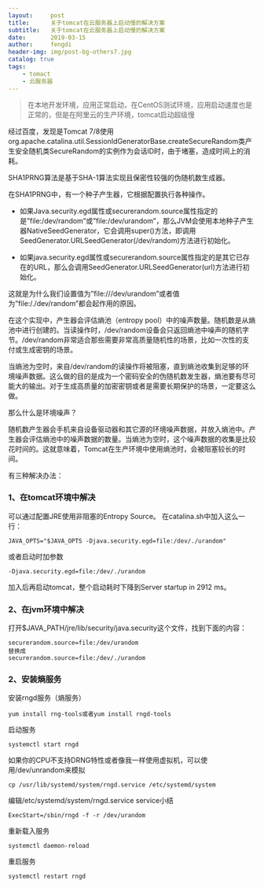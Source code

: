 ```yaml
---
layout:     post
title:      关于tomcat在云服务器上启动慢的解决方案
subtitle:   关于tomcat在云服务器上启动慢的解决方案
date:       2019-03-15
author:     fengdi
header-img: img/post-bg-others7.jpg
catalog: true
tags:
    - tomact
    - 云服务器
---
```


>在本地开发环境，应用正常启动，在CentOS测试环境，应用启动速度也是正常的，但是在阿里云的生产环境，tomcat启动超级慢

经过百度，发现是Tomcat 7/8使用org.apache.catalina.util.SessionIdGeneratorBase.createSecureRandom类产生安全随机类SecureRandom的实例作为会话ID时，由于堵塞，造成时间上的消耗。

SHA1PRNG算法是基于SHA-1算法实现且保密性较强的伪随机数生成器。

在SHA1PRNG中，有一个种子产生器，它根据配置执行各种操作。

- 如果Java.security.egd属性或securerandom.source属性指定的是”file:/dev/random”或”file:/dev/urandom”，那么JVM会使用本地种子产生器NativeSeedGenerator，它会调用super()方法，即调用SeedGenerator.URLSeedGenerator(/dev/random)方法进行初始化。

- 如果java.security.egd属性或securerandom.source属性指定的是其它已存在的URL，那么会调用SeedGenerator.URLSeedGenerator(url)方法进行初始化。

这就是为什么我们设置值为”file:///dev/urandom”或者值为”file:/./dev/random”都会起作用的原因。

在这个实现中，产生器会评估熵池（entropy pool）中的噪声数量。随机数是从熵池中进行创建的。当读操作时，/dev/random设备会只返回熵池中噪声的随机字节。/dev/random非常适合那些需要非常高质量随机性的场景，比如一次性的支付或生成密钥的场景。

当熵池为空时，来自/dev/random的读操作将被阻塞，直到熵池收集到足够的环境噪声数据。这么做的目的是成为一个密码安全的伪随机数发生器，熵池要有尽可能大的输出。对于生成高质量的加密密钥或者是需要长期保护的场景，一定要这么做。

那么什么是环境噪声？

随机数产生器会手机来自设备驱动器和其它源的环境噪声数据，并放入熵池中。产生器会评估熵池中的噪声数据的数量。当熵池为空时，这个噪声数据的收集是比较花时间的。这就意味着，Tomcat在生产环境中使用熵池时，会被阻塞较长的时间。

有三种解决办法：
### 1、在tomcat环境中解决
可以通过配置JRE使用非阻塞的Entropy Source。
在catalina.sh中加入这么一行：
```$xslt
JAVA_OPTS="$JAVA_OPTS -Djava.security.egd=file:/dev/./urandom"
```
或者启动时加参数
```$xslt
-Djava.security.egd=file:/dev/./urandom
```

加入后再启动tomcat，整个启动耗时下降到Server startup in 2912 ms。

### 2、在jvm环境中解决
打开$JAVA_PATH/jre/lib/security/java.security这个文件，找到下面的内容：
```$xslt
securerandom.source=file:/dev/urandom
替换成
securerandom.source=file:/dev/./urandom
```

### 2、安装熵服务
安装rngd服务（熵服务）
```$xslt
yum install rng-tools或者yum install rngd-tools
```

启动服务
```$xslt
systemctl start rngd
```

如果你的CPU不支持DRNG特性或者像我一样使用虚拟机，可以使用/dev/unrandom来模拟
```$xslt
cp /usr/lib/systemd/system/rngd.service /etc/systemd/system
```

编辑/etc/systemd/system/rngd.service service小结
```$xslt
ExecStart=/sbin/rngd -f -r /dev/urandom
```

重新载入服务
```$xslt
systemctl daemon-reload
```

重启服务
```$xslt
systemctl restart rngd
```